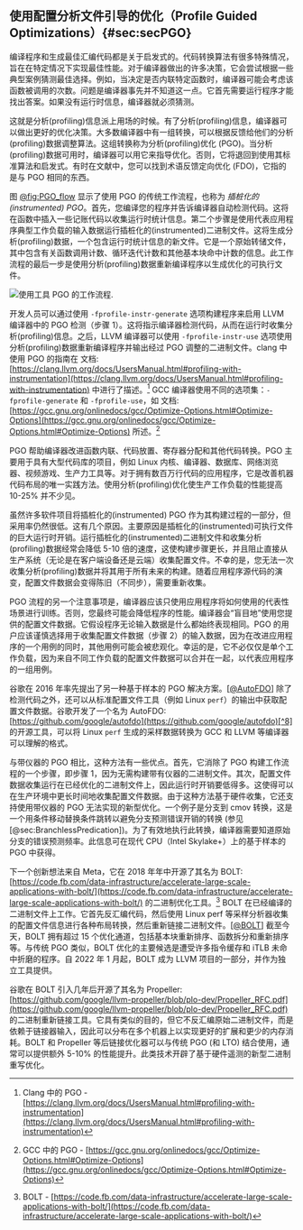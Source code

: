 ## 使用配置分析文件引导的优化（Profile Guided Optimizations）{#sec:secPGO}

编译程序和生成最佳汇编代码都是关于启发式的。代码转换算法有很多特殊情况，旨在在特定情况下实现最佳性能。对于编译器做出的许多决策，它会尝试根据一些典型案例猜测最佳选择。例如，当决定是否内联特定函数时，编译器可能会考虑该函数被调用的次数。问题是编译器事先并不知道这一点。它首先需要运行程序才能找出答案。如果没有运行时信息，编译器就必须猜测。

这就是分析(profiling)信息派上用场的时候。有了分析(profiling)信息，编译器可以做出更好的优化决策。大多数编译器中有一组转换，可以根据反馈给他们的分析(profiling)数据调整算法。这组转换称为分析(profiling)优化 (PGO)。当分析(profiling)数据可用时，编译器可以用它来指导优化。否则，它将退回到使用其标准算法和启发式。有时在文献中，您可以找到术语反馈定向优化 (FDO)，它指的是与 PGO 相同的东西。

图 [@fig:PGO_flow](#PGO_flow) 显示了使用 PGO 的传统工作流程，也称为 *插桩化的(instrumented) PGO*。首先，您编译您的程序并告诉编译器自动检测代码。这将在函数中插入一些记账代码以收集运行时统计信息。第二个步骤是使用代表应用程序典型工作负载的输入数据运行插桩化的(instrumented)二进制文件。这将生成分析(profiling)数据，一个包含运行时统计信息的新文件。它是一个原始转储文件，其中包含有关函数调用计数、循环迭代计数和其他基本块命中计数的信息。此工作流程的最后一步是使用分析(profiling)数据重新编译程序以生成优化的可执行文件。

![使用工具 PGO 的工作流程.](https://raw.githubusercontent.com/dendibakh/perf-book/main/img/cpu_fe_opts/pgo_flow.png)<div id="PGO_flow width=90%"></div>

开发人员可以通过使用 `-fprofile-instr-generate` 选项构建程序来启用 LLVM 编译器中的 PGO 检测（步骤 1）。这将指示编译器检测代码，从而在运行时收集分析(profiling)信息。之后，LLVM 编译器可以使用 `-fprofile-instr-use` 选项使用分析(profiling)数据重新编译程序并输出经过 PGO 调整的二进制文件。clang 中使用 PGO 的指南在 文档: [https://clang.llvm.org/docs/UsersManual.html#profiling-with-instrumentation](https://clang.llvm.org/docs/UsersManual.html#profiling-with-instrumentation) 中进行了描述。[^7] GCC 编译器使用不同的选项集：`-fprofile-generate` 和 `-fprofile-use`，如 文档: [https://gcc.gnu.org/onlinedocs/gcc/Optimize-Options.html#Optimize-Options](https://gcc.gnu.org/onlinedocs/gcc/Optimize-Options.html#Optimize-Options) 所述。[^10]

PGO 帮助编译器改进函数内联、代码放置、寄存器分配和其他代码转换。PGO 主要用于具有大型代码库的项目，例如 Linux 内核、编译器、数据库、网络浏览器、视频游戏、生产力工具等。对于拥有数百万行代码的应用程序，它是改善机器代码布局的唯一实践方法。使用分析(profiling)优化使生产工作负载的性能提高 10-25% 并不少见。

虽然许多软件项目将插桩化的(instrumented) PGO 作为其构建过程的一部分，但采用率仍然很低。这有几个原因。主要原因是插桩化的(instrumented)可执行文件的巨大运行时开销。运行插桩化的(instrumented)二进制文件和收集分析(profiling)数据经常会降低 5-10 倍的速度，这使构建步骤更长，并且阻止直接从生产系统（无论是在客户端设备还是云端）收集配置文件。不幸的是，您无法一次收集分析(profiling)数据并将其用于所有未来的构建。随着应用程序源代码的演变，配置文件数据会变得陈旧（不同步），需要重新收集。

PGO 流程的另一个注意事项是，编译器应该只使用应用程序将如何使用的代表性场景进行训练。否则，您最终可能会降低程序的性能。编译器会“盲目地”使用您提供的配置文件数据。它假设程序无论输入数据是什么都始终表现相同。PGO 的用户应该谨慎选择用于收集配置文件数据（步骤 2）的输入数据，因为在改进应用程序的一个用例的同时，其他用例可能会被悲观化。幸运的是，它不必仅仅是单个工作负载，因为来自不同工作负载的配置文件数据可以合并在一起，以代表应用程序的一组用例。

谷歌在 2016 年率先提出了另一种基于样本的 PGO 解决方案。[[@AutoFDO](../References.md#AutoFDO)] 除了检测代码之外，还可以从标准配置文件工具（例如 Linux `perf`）的输出中获取配置文件数据。谷歌开发了一个名为 AutoFDO: [https://github.com/google/autofdo](https://github.com/google/autofdo)[^8] 的开源工具，可以将 Linux `perf` 生成的采样数据转换为 GCC 和 LLVM 等编译器可以理解的格式。

与带仪器的 PGO 相比，这种方法有一些优点。首先，它消除了 PGO 构建工作流程的一个步骤，即步骤 1，因为无需构建带有仪器的二进制文件。其次，配置文件数据收集运行在已经优化的二进制文件上，因此运行时开销要低得多。这使得可以在生产环境中更长时间地收集配置文件数据。由于这种方法基于硬件收集，它还支持使用带仪器的 PGO 无法实现的新型优化。一个例子是分支到 cmov 转换，这是一个用条件移动替换条件跳转以避免分支预测错误开销的转换 (参见 [@sec:BranchlessPredication])。为了有效地执行此转换，编译器需要知道原始分支的错误预测频率。此信息可在现代 CPU（Intel Skylake+）上的基于样本的 PGO 中获得。

下一个创新想法来自 Meta，它在 2018 年年中开源了其名为 BOLT: [https://code.fb.com/data-infrastructure/accelerate-large-scale-applications-with-bolt/](https://code.fb.com/data-infrastructure/accelerate-large-scale-applications-with-bolt/) 的二进制优化工具。[^9] BOLT 在已经编译的二进制文件上工作。它首先反汇编代码，然后使用 Linux perf 等采样分析器收集的配置文件信息进行各种布局转换，然后重新链接二进制文件。[[@BOLT](../References.md#BOLT)] 截至今天，BOLT 拥有超过 15 个优化通道，包括基本块重新排序、函数拆分和重新排序等。与传统 PGO 类似，BOLT 优化的主要候选是遭受许多指令缓存和 iTLB 未命中折磨的程序。自 2022 年 1 月起，BOLT 成为 LLVM 项目的一部分，并作为独立工具提供。

谷歌在 BOLT 引入几年后开源了其名为 Propeller: [https://github.com/google/llvm-propeller/blob/plo-dev/Propeller_RFC.pdf](https://github.com/google/llvm-propeller/blob/plo-dev/Propeller_RFC.pdf) 的二进制重新链接工具。它具有类似的目的，但它不反汇编原始二进制文件，而是依赖于链接器输入，因此可以分布在多个机器上以实现更好的扩展和更少的内存消耗。BOLT 和 Propeller 等后链接优化器可以与传统 PGO (和 LTO) 结合使用，通常可以提供额外 5-10% 的性能提升。此类技术开辟了基于硬件遥测的新型二进制重写优化。

[^7]: Clang 中的 PGO - [https://clang.llvm.org/docs/UsersManual.html#profiling-with-instrumentation](https://clang.llvm.org/docs/UsersManual.html#profiling-with-instrumentation)
[^8]: AutoFDO - [https://github.com/google/autofdo](https://github.com/google/autofdo)
[^9]: BOLT - [https://code.fb.com/data-infrastructure/accelerate-large-scale-applications-with-bolt/](https://code.fb.com/data-infrastructure/accelerate-large-scale-applications-with-bolt/)
[^10]: GCC 中的 PGO - [https://gcc.gnu.org/onlinedocs/gcc/Optimize-Options.html#Optimize-Options](https://gcc.gnu.org/onlinedocs/gcc/Optimize-Options.html#Optimize-Options)

